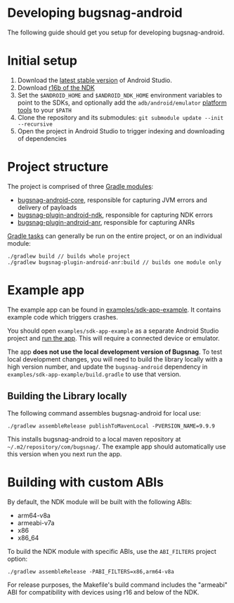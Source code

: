 Developing bugsnag-android
============

The following guide should get you setup for developing bugsnag-android.

# Initial setup

1. Download the [latest stable version](https://developer.android.com/studio) of Android Studio.
2. Download [r16b of the NDK](https://developer.android.com/ndk/downloads/older_releases)
3. Set the `$ANDROID_HOME` and `$ANDROID_NDK_HOME` environment variables to point to the SDKs, and optionally add the `adb/android/emulator` [platform tools](https://developer.android.com/studio/command-line/variables) to your `$PATH`
4. Clone the repository and its submodules: `git submodule update --init --recursive`
5. Open the project in Android Studio to trigger indexing and downloading of dependencies

# Project structure

The project is comprised of three [Gradle modules](https://docs.gradle.org/current/userguide/multi_project_builds.html):

- [bugsnag-android-core](bugsnag-android-core/README.md), responsible for capturing JVM errors and delivery of payloads
- [bugsnag-plugin-android-ndk](bugsnag-plugin-android-ndk/README.md), responsible for capturing NDK errors
- [bugsnag-plugin-android-anr](bugsnag-plugin-android-anr/README.md), responsible for capturing ANRs

[Gradle tasks](https://docs.gradle.org/current/userguide/tutorial_using_tasks.html) can generally be run on the entire project, or on an individual module: 

```shell
./gradlew build // builds whole project
./gradlew bugsnag-plugin-android-anr:build // builds one module only
```

# Example app

The example app can be found in [examples/sdk-app-example](examples/sdk-app-example). It contains example code which triggers crashes.

You should open `examples/sdk-app-example` as a separate Android Studio project and [run the app](https://developer.android.com/training/basics/firstapp/running-app). This will require a connected device or emulator.

The app **does not use the local development version of Bugsnag**. To test local development changes, you will need to build the library locally with a high version number, and update the `bugsnag-android` dependency in `examples/sdk-app-example/build.gradle` to use that version.

## Building the Library locally

The following command assembles bugsnag-android for local use:

```shell
./gradlew assembleRelease publishToMavenLocal -PVERSION_NAME=9.9.9
```

This installs bugsnag-android to a local maven repository at `~/.m2/repository/com/bugsnag/`. The example app should automatically use
this version when you next run the app.

# Building with custom ABIs

By default, the NDK module will be built with the following ABIs:

- arm64-v8a
- armeabi-v7a
- x86
- x86_64

To build the NDK module with specific ABIs, use the `ABI_FILTERS` project
option:

```shell
./gradlew assembleRelease -PABI_FILTERS=x86,arm64-v8a
```

For release purposes, the Makefile's build command includes the "armeabi" ABI for compatibility with devices using r16 and below of the NDK.

